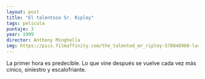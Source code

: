 ```yaml
---
layout: post
title: "El talentoso Sr. Ripley"
tags: pelicula
puntaje: 3
year: 1999
director: Anthony Minghella
img: https://pics.filmaffinity.com/the_talented_mr_ripley-570848960-large.jpg
---
```


La primer hora es predecible. Lo que vine después se vuelve cada vez más cínico, siniestro y escalofriante.
